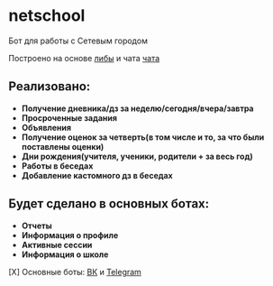 # netschool
Бот для работы с Сетевым городом

Построено на основе [либы](https://github.com/nm17/netschoolapi) и чата [чата](https://t.me/netschoolapi)

## Реализовано:
+ **Получение дневника/дз за неделю/сегодня/вчера/завтра**
+ **Просроченные задания**
+ **Объявления**
+ **Получение оценок за четверть(в том числе и то, за что были поставлены оценки)**
+ **Дни рождения(учителя, ученики, родители + за весь год)**
+ **Работы в беседах**
+ **Добавление кастомного дз в беседах**

## Будет сделано в основных ботах:
+ **Отчеты**
+ **Информация о профиле**
+ **Активные сессии**
+ **Информация о школе**

[X] Основные боты: [ВК](https://vk.com/netschoolbot) и [Telegram](https://t.me/netschoolbot)
